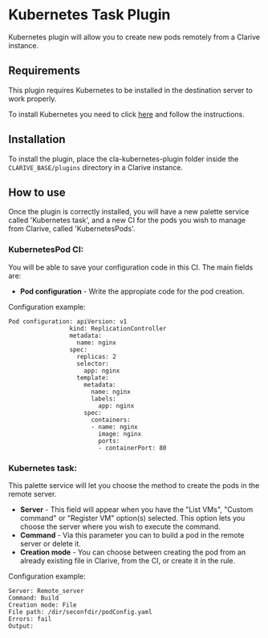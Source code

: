 # Kubernetes Task Plugin

Kubernetes plugin will allow you to create new pods remotely from a Clarive instance.

## Requirements

This plugin requires Kubernetes to be installed in the destination server to work properly.

To install Kubernetes you need to click [here](https://kubernetes.io/) and follow the instructions.

## Installation

To install the plugin, place the cla-kubernetes-plugin folder inside the `CLARIVE_BASE/plugins`
directory in a Clarive instance.

## How to use

Once the plugin is correctly installed, you will have a new palette service called 'Kubernetes task', and a new CI for the pods you wish to manage from Clarive, called 'KubernetesPods'.

### KubernetesPod CI:

You will be able to save your configuration code in this CI. The main fields are:

- **Pod configuration** - Write the appropiate code for the pod creation.

Configuration example:

    Pod configuration: apiVersion: v1
                     kind: ReplicationController
                     metadata:
                       name: nginx
                     spec:
                       replicas: 2
                       selector:
                         app: nginx
                       template:
                         metadata:
                           name: nginx
                           labels:
                             app: nginx
                         spec:
                           containers:
                           - name: nginx
                             image: nginx
                             ports:
                             - containerPort: 80

### Kubernetes task:

This palette service will let you choose the method to create the pods in the remote server.

- **Server** - This field will appear when you have the "List VMs", "Custom command" or "Register VM" option(s) selected. This option lets you choose the server where you wish to execute the command. 
- **Command** - Via this parameter you can to build a pod in the remote server or delete it.    
- **Creation mode** - You can choose between creating the pod from an already existing file in Clarive, from the CI, or create it in the rule.

Configuration example:

    Server: Remote_server
    Command: Build
    Creation mode: File
    File path: /dir/seconfdir/podConfig.yaml
    Errors: fail
    Output: 
